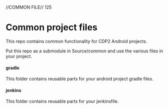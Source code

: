 //COMMON FILE// 125

# Common project files

This repo contains common functionality for CDP2 Android projects.

Put this repo as a submodule in Source/common and use the various files in your project.

#### gradle
This folder contains reusable parts for your android project gradle files.

#### jenkins
This folder contains reusable parts for your jenkinsfile.